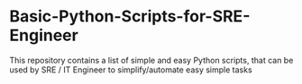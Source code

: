 # Basic-Python-Scripts-for-SRE-Engineer

This repository contains a list of simple and easy Python scripts, that can be used by SRE / IT Engineer to simplify/automate easy simple tasks
